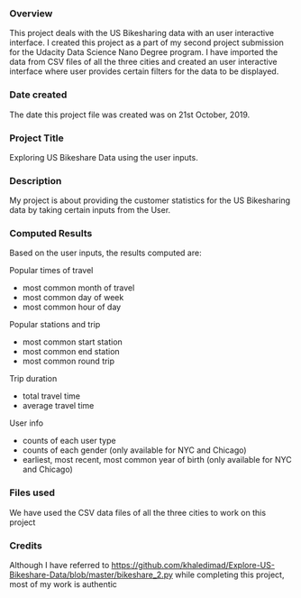### Overview
This project deals with the US Bikesharing data with an user interactive interface. I created this project as a part of my second project submission for the Udacity Data Science Nano Degree program. I have imported the data from CSV files of all the three cities and created an user interactive interface where user provides certain filters for the data to be displayed.

### Date created
The date this project file was created was on 21st October, 2019.

### Project Title
Exploring US Bikeshare Data using the user inputs.

### Description
My project is about providing the customer statistics for the US Bikesharing data by taking certain inputs from the User.

### Computed Results
Based on the user inputs, the results computed are:

Popular times of travel
- most common month of travel
- most common day of week
- most common hour of day

Popular stations and trip
- most common start station
- most common end station
- most common round trip 

Trip duration
- total travel time
- average travel time

User info
- counts of each user type
- counts of each gender (only available for NYC and Chicago)
- earliest, most recent, most common year of birth (only available for NYC and Chicago)


### Files used
We have used the CSV data files of all the three cities to work on this project

### Credits
Although I have referred to https://github.com/khaledimad/Explore-US-Bikeshare-Data/blob/master/bikeshare_2.py while completing this project, most of my work is authentic

